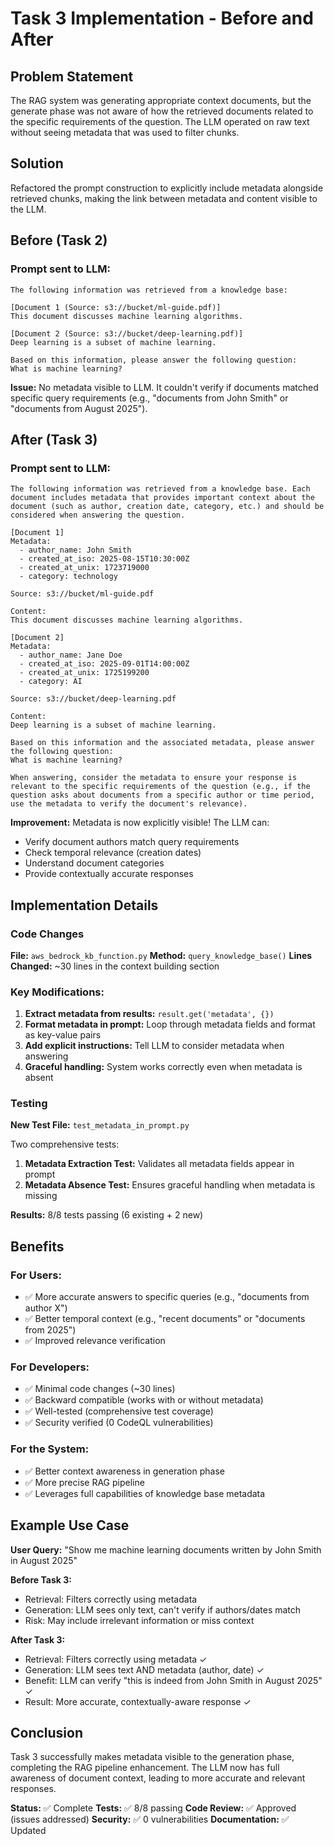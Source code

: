 # Task 3 Implementation - Before and After

## Problem Statement
The RAG system was generating appropriate context documents, but the generate phase was not aware of how the retrieved documents related to the specific requirements of the question. The LLM operated on raw text without seeing metadata that was used to filter chunks.

## Solution
Refactored the prompt construction to explicitly include metadata alongside retrieved chunks, making the link between metadata and content visible to the LLM.

## Before (Task 2)

### Prompt sent to LLM:
```
The following information was retrieved from a knowledge base:

[Document 1 (Source: s3://bucket/ml-guide.pdf)]
This document discusses machine learning algorithms.

[Document 2 (Source: s3://bucket/deep-learning.pdf)]
Deep learning is a subset of machine learning.

Based on this information, please answer the following question:
What is machine learning?
```

**Issue:** No metadata visible to LLM. It couldn't verify if documents matched specific query requirements (e.g., "documents from John Smith" or "documents from August 2025").

## After (Task 3)

### Prompt sent to LLM:
```
The following information was retrieved from a knowledge base. Each document includes metadata that provides important context about the document (such as author, creation date, category, etc.) and should be considered when answering the question.

[Document 1]
Metadata:
  - author_name: John Smith
  - created_at_iso: 2025-08-15T10:30:00Z
  - created_at_unix: 1723719000
  - category: technology

Source: s3://bucket/ml-guide.pdf

Content:
This document discusses machine learning algorithms.

[Document 2]
Metadata:
  - author_name: Jane Doe
  - created_at_iso: 2025-09-01T14:00:00Z
  - created_at_unix: 1725199200
  - category: AI

Source: s3://bucket/deep-learning.pdf

Content:
Deep learning is a subset of machine learning.

Based on this information and the associated metadata, please answer the following question:
What is machine learning?

When answering, consider the metadata to ensure your response is relevant to the specific requirements of the question (e.g., if the question asks about documents from a specific author or time period, use the metadata to verify the document's relevance).
```

**Improvement:** Metadata is now explicitly visible! The LLM can:
- Verify document authors match query requirements
- Check temporal relevance (creation dates)
- Understand document categories
- Provide contextually accurate responses

## Implementation Details

### Code Changes
**File:** `aws_bedrock_kb_function.py`
**Method:** `query_knowledge_base()`
**Lines Changed:** ~30 lines in the context building section

### Key Modifications:
1. **Extract metadata from results:** `result.get('metadata', {})`
2. **Format metadata in prompt:** Loop through metadata fields and format as key-value pairs
3. **Add explicit instructions:** Tell LLM to consider metadata when answering
4. **Graceful handling:** System works correctly even when metadata is absent

### Testing
**New Test File:** `test_metadata_in_prompt.py`

Two comprehensive tests:
1. **Metadata Extraction Test:** Validates all metadata fields appear in prompt
2. **Metadata Absence Test:** Ensures graceful handling when metadata is missing

**Results:** 8/8 tests passing (6 existing + 2 new)

## Benefits

### For Users:
- ✅ More accurate answers to specific queries (e.g., "documents from author X")
- ✅ Better temporal context (e.g., "recent documents" or "documents from 2025")
- ✅ Improved relevance verification

### For Developers:
- ✅ Minimal code changes (~30 lines)
- ✅ Backward compatible (works with or without metadata)
- ✅ Well-tested (comprehensive test coverage)
- ✅ Security verified (0 CodeQL vulnerabilities)

### For the System:
- ✅ Better context awareness in generation phase
- ✅ More precise RAG pipeline
- ✅ Leverages full capabilities of knowledge base metadata

## Example Use Case

**User Query:** "Show me machine learning documents written by John Smith in August 2025"

**Before Task 3:**
- Retrieval: Filters correctly using metadata
- Generation: LLM sees only text, can't verify if authors/dates match
- Risk: May include irrelevant information or miss context

**After Task 3:**
- Retrieval: Filters correctly using metadata ✓
- Generation: LLM sees text AND metadata (author, date) ✓
- Benefit: LLM can verify "this is indeed from John Smith in August 2025" ✓
- Result: More accurate, contextually-aware response ✓

## Conclusion

Task 3 successfully makes metadata visible to the generation phase, completing the RAG pipeline enhancement. The LLM now has full awareness of document context, leading to more accurate and relevant responses.

**Status:** ✅ Complete
**Tests:** ✅ 8/8 passing
**Code Review:** ✅ Approved (issues addressed)
**Security:** ✅ 0 vulnerabilities
**Documentation:** ✅ Updated
